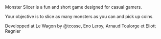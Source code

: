 Monster Slicer is a fun and short game designed for casual gamers.

Your objective is to slice as many monsters as you can and pick up coins.

Developped at Le Wagon by @tcosse, Eno Leroy, Arnaud Toulorge et Eliott Regnier
